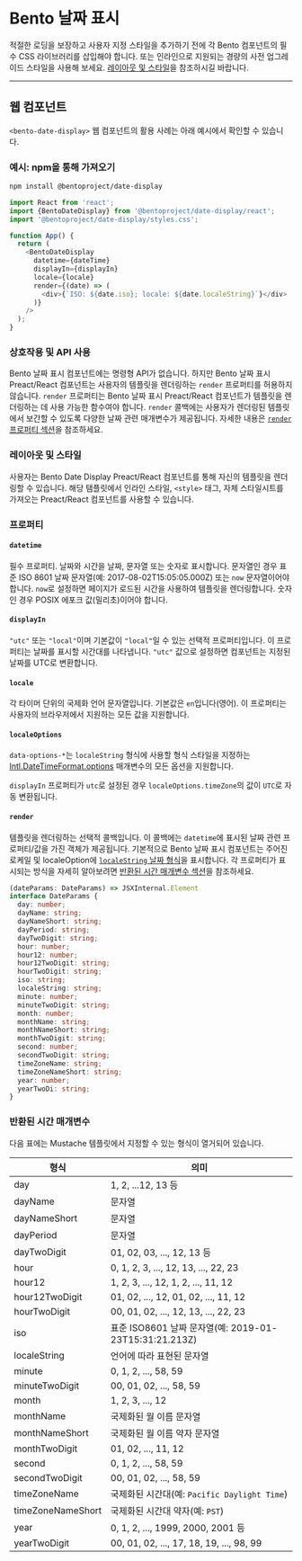 # Bento 날짜 표시

적절한 로딩을 보장하고 사용자 지정 스타일을 추가하기 전에 각 Bento 컴포넌트의 필수 CSS 라이브러리를 삽입해야 합니다. 또는 인라인으로 지원되는 경량의 사전 업그레이드 스타일을 사용해 보세요. [레이아웃 및 스타일](#layout-and-style)을 참조하시길 바랍니다.

<!--
## Web Component

TODO(https://go.amp.dev/issue/36619): Restore this section. We don't include it because we don't support <template> in Bento Web Components yet.

An older version of this file contains the removed section, though it's incorrect:

https://github.com/ampproject/amphtml/blob/422d171e87571c4d125a2bf956e78e92444c10e8/extensions/amp-date-display/1.0/README.md
-->

---

## 웹 컴포넌트

`<bento-date-display>` 웹 컴포넌트의 활용 사례는 아래 예시에서 확인할 수 있습니다.

### 예시: npm을 통해 가져오기

```sh
npm install @bentoproject/date-display
```

```javascript
import React from 'react';
import {BentoDateDisplay} from '@bentoproject/date-display/react';
import '@bentoproject/date-display/styles.css';

function App() {
  return (
    <BentoDateDisplay
      datetime={dateTime}
      displayIn={displayIn}
      locale={locale}
      render={(date) => (
        <div>{`ISO: ${date.iso}; locale: ${date.localeString}`}</div>
      )}
    />
  );
}
```

### 상호작용 및 API 사용

Bento 날짜 표시 컴포넌트에는 명령형 API가 없습니다. 하지만 Bento 날짜 표시 Preact/React 컴포넌트는 사용자의 템플릿을 렌더링하는 `render` 프로퍼티를 허용하지 않습니다. `render` 프로퍼티는 Bento 날짜 표시 Preact/React 컴포넌트가 템플릿을 렌더링하는 데 사용 가능한 함수여야 합니다. `render` 콜백에는 사용자가 렌더링된 템플릿에서 보간할 수 있도록 다양한 날짜 관련 매개변수가 제공됩니다. 자세한 내용은 <a href="#render" data-md-type="link">`render` 프로퍼티 섹션</a>을 참조하세요.

### 레이아웃 및 스타일

사용자는 Bento Date Display Preact/React 컴포넌트를 통해 자신의 템플릿을 렌더링할 수 있습니다. 해당 탬플릿에서 인라인 스타일, `<style>` 태그, 자체 스타일시트를 가져오는 Preact/React 컴포넌트를 사용할 수 있습니다.

### 프로퍼티

#### `datetime`

필수 프로퍼티. 날짜와 시간을 날짜, 문자열 또는 숫자로 표시합니다. 문자열인 경우 표준 ISO 8601 날짜 문자열(예: 2017-08-02T15:05:05.000Z) 또는 `now` 문자열이어야 합니다. `now`로 설정하면 페이지가 로드된 시간을 사용하여 템플릿을 렌더링합니다. 숫자인 경우 POSIX 에포크 값(밀리초)이어야 합니다.

#### `displayIn`

`"utc"` 또는 `"local"`이며 기본값이 `"local"`일 수 있는 선택적 프로퍼티입니다. 이 프로퍼티는 날짜를 표시할 시간대를 나타냅니다. `"utc"` 값으로 설정하면 컴포넌트는 지정된 날짜를 UTC로 변환합니다.

#### `locale`

각 타이머 단위의 국제화 언어 문자열입니다. 기본값은 `en`입니다(영어). 이 프로퍼티는 사용자의 브라우저에서 지원하는 모든 값을 지원합니다.

#### `localeOptions`

`data-options-*`는 <code>localeString</code> 형식에 사용할 형식 스타일을 지정하는 <a class="" href="https://developer.mozilla.org/en-US/docs/Web/JavaScript/Reference/Global_Objects/Intl/DateTimeFormat/DateTimeFormat#parameters">Intl.DateTimeFormat.options</a> 매개변수의 모든 옵션을 지원합니다.

`displayIn` 프로퍼티가 `utc`로 설정된 경우 `localeOptions.timeZone`의 값이 `UTC`로 자동 변환됩니다.

#### `render`

템플릿을 렌더링하는 선택적 콜백입니다. 이 콜백에는 `datetime`에 표시된 날짜 관련 프로퍼티/값을 가진 객체가 제공됩니다. 기본적으로 Bento 날짜 표시 컴포넌트는 주어진 로케일 및 localeOption에 [`localeString` 날짜 형식](https://developer.mozilla.org/en-US/docs/Web/JavaScript/Reference/Global_Objects/Date/toLocaleString)을 표시합니다. 각 프로퍼티가 표시되는 방식을 자세히 알아보려면 [반환된 시간 매개변수 섹션](#returned-time-parameters)을 참조하세요.

```typescript
(dateParams: DateParams) => JSXInternal.Element
interface DateParams {
  day: number;
  dayName: string;
  dayNameShort: string;
  dayPeriod: string;
  dayTwoDigit: string;
  hour: number;
  hour12: number;
  hour12TwoDigit: string;
  hourTwoDigit: string;
  iso: string;
  localeString: string;
  minute: number;
  minuteTwoDigit: string;
  month: number;
  monthName: string;
  monthNameShort: string;
  monthTwoDigit: string;
  second: number;
  secondTwoDigit: string;
  timeZoneName: string;
  timeZoneNameShort: string;
  year: number;
  yearTwoDi: string;
}
```

### 반환된 시간 매개변수

다음 표에는 Mustache 템플릿에서 지정할 수 있는 형식이 열거되어 있습니다.

| 형식              | 의미                                                   |
| ----------------- | ------------------------------------------------------ |
| day               | 1, 2, ...12, 13 등                                     |
| dayName           | 문자열                                                 |
| dayNameShort      | 문자열                                                 |
| dayPeriod         | 문자열                                                 |
| dayTwoDigit       | 01, 02, 03, ..., 12, 13 등                             |
| hour              | 0, 1, 2, 3, ..., 12, 13, ..., 22, 23                   |
| hour12            | 1, 2, 3, ..., 12, 1, 2, ..., 11, 12                    |
| hour12TwoDigit    | 01, 02, ..., 12, 01, 02, ..., 11, 12                   |
| hourTwoDigit      | 00, 01, 02, ..., 12, 13, ..., 22, 23                   |
| iso               | 표준 ISO8601 날짜 문자열(예: 2019-01-23T15:31:21.213Z) |
| localeString      | 언어에 따라 표현된 문자열                              |
| minute            | 0, 1, 2, ..., 58, 59                                   |
| minuteTwoDigit    | 00, 01, 02, ..., 58, 59                                |
| month             | 1, 2, 3, ..., 12                                       |
| monthName         | 국제화된 월 이름 문자열                                |
| monthNameShort    | 국제화된 월 이름 약자 문자열                           |
| monthTwoDigit     | 01, 02, ..., 11, 12                                    |
| second            | 0, 1, 2, ..., 58, 59                                   |
| secondTwoDigit    | 00, 01, 02, ..., 58, 59                                |
| timeZoneName      | 국제화된 시간대(예: `Pacific Daylight Time`)           |
| timeZoneNameShort | 국제화된 시간대 약자(예: `PST`)                        |
| year              | 0, 1, 2, ..., 1999, 2000, 2001 등                      |
| yearTwoDigit      | 00, 01, 02, ..., 17, 18, 19, ..., 98, 99               |
